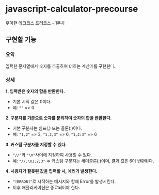 # javascript-calculator-precourse
우아한 테크코스 프리코스 - 1주차

## 구현할 기능
### 요약
입력한 문자열에서 숫자를 추출하여 더하는 계산기를 구현한다.

### 상세
**1. 입력받은 숫자의 합을 반환한다.**
   - 기본 시작 값은 0이다.
   - 예: ``""`` => 0
     
**2. 구분자를 기준으로 숫자를 분리하여 숫자의 합을 반환한다.**
   - 기본 구분자는 쉼표(,) 또는 콜론(:)이다.
   - 예:  ``"1,2"`` => 3, ``"1,2,3"`` => 6, ``"1,2:3"`` => 6
     
**3. 커스텀 구분자를 지정할 수 있다.**
   - ``"//"``와 ``"\n"``사이에 지정하여 사용할 수 있다.
   - 예: ``"//;\n1;2;3"`` => 커스텀 구분자는 세미콜론(;)이며, 결과 값은 6이 반환된다.
     
**4. 사용자가 잘못된 값을 입력할 시, 에러가 발생한다.**
   - ``"[ERROR]"``로 시작하는 메시지와 함께 Error를 발생시킨다.
   - 이후 애플리케이션은 종료되어야 한다.
